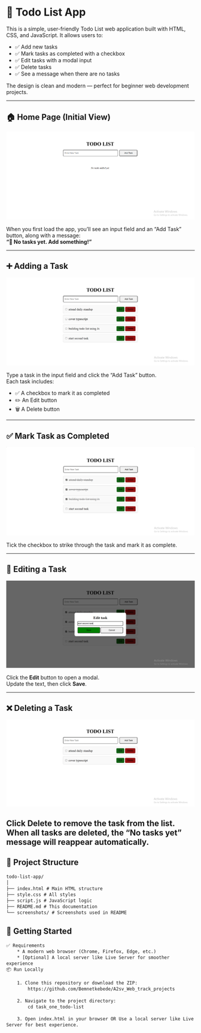 # 📝 Todo List App

This is a simple, user-friendly Todo List web application built with HTML, CSS, and JavaScript. It allows users to:

- ✅ Add new tasks  
- ✅ Mark tasks as completed with a checkbox  
- ✅ Edit tasks with a modal input  
- ✅ Delete tasks  
- ✅ See a message when there are no tasks  

The design is clean and modern — perfect for beginner web development projects.

---

## 🏠 Home Page (Initial View)

![Screenshot](screenshots/notasks.png)

When you first load the app, you’ll see an input field and an “Add Task” button, along with a message:  
**“📝 No tasks yet. Add something!”**

---

## ➕ Adding a Task

![Screenshot](screenshots/add-tasks.png)

Type a task in the input field and click the “Add Task” button.  
Each task includes:

- ✅ A checkbox to mark it as completed  
- ✏️ An Edit button  
- 🗑️ A Delete button  

---

## ✅ Mark Task as Completed

![Screenshot](screenshots/mark-done.png)

Tick the checkbox to strike through the task and mark it as complete.

---

## 📝 Editing a Task

![Screenshot](screenshots/edit-modal.png)

Click the **Edit** button to open a modal.  
Update the text, then click **Save**.

---

## ❌ Deleting a Task

![Screenshot](screenshots/delete-tasks.png)

Click **Delete** to remove the task from the list.  
When all tasks are deleted, the **“No tasks yet”** message will reappear automatically.
---

## 📁 Project Structure
    todo-list-app/
    │
    ├── index.html # Main HTML structure
    ├── style.css # All styles
    ├── script.js # JavaScript logic
    ├── README.md # This documentation
    └── screenshots/ # Screenshots used in README

## 🚀 Getting Started
    ✅ Requirements
        * A modern web browser (Chrome, Firefox, Edge, etc.)
        * [Optional] A local server like Live Server for smoother experience
    📦 Run Locally

        1. Clone this repository or download the ZIP:
            https://github.com/Bemnetkebede/A2sv_Web_track_projects

        2. Navigate to the project directory:
            cd task_one_todo-list

        3. Open index.html in your browser OR Use a local server like Live Server for best experience.

